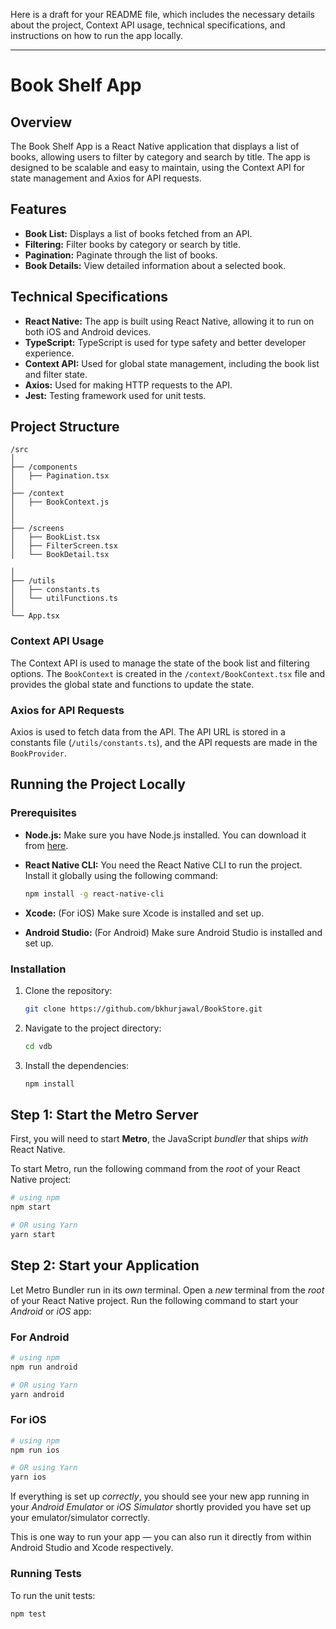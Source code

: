 Here is a draft for your README file, which includes the necessary details about the project, Context API usage, technical specifications, and instructions on how to run the app locally.

---

# Book Shelf App

## Overview

The Book Shelf App is a React Native application that displays a list of books, allowing users to filter by category and search by title. The app is designed to be scalable and easy to maintain, using the Context API for state management and Axios for API requests.

## Features

- **Book List:** Displays a list of books fetched from an API.
- **Filtering:** Filter books by category or search by title.
- **Pagination:** Paginate through the list of books.
- **Book Details:** View detailed information about a selected book.

## Technical Specifications

- **React Native:** The app is built using React Native, allowing it to run on both iOS and Android devices.
- **TypeScript:** TypeScript is used for type safety and better developer experience.
- **Context API:** Used for global state management, including the book list and filter state.
- **Axios:** Used for making HTTP requests to the API.
- **Jest:** Testing framework used for unit tests.

## Project Structure

```
/src
│
├── /components
│   ├── Pagination.tsx
│
├── /context
│   ├── BookContext.js
│
│
├── /screens
│   ├── BookList.tsx
│   ├── FilterScreen.tsx
│   └── BookDetail.tsx

│
├── /utils
│   ├── constants.ts
│   └── utilFunctions.ts
│
└── App.tsx
```

### Context API Usage

The Context API is used to manage the state of the book list and filtering options. The `BookContext` is created in the `/context/BookContext.tsx` file and provides the global state and functions to update the state.

### Axios for API Requests

Axios is used to fetch data from the API. The API URL is stored in a constants file (`/utils/constants.ts`), and the API requests are made in the `BookProvider`.

## Running the Project Locally

### Prerequisites

- **Node.js:** Make sure you have Node.js installed. You can download it from [here](https://nodejs.org/).
- **React Native CLI:** You need the React Native CLI to run the project. Install it globally using the following command:

  ```bash
  npm install -g react-native-cli
  ```

- **Xcode:** (For iOS) Make sure Xcode is installed and set up.
- **Android Studio:** (For Android) Make sure Android Studio is installed and set up.

### Installation

1. Clone the repository:

   ```bash
   git clone https://github.com/bkhurjawal/BookStore.git
   ```

2. Navigate to the project directory:

   ```bash
   cd vdb
   ```

3. Install the dependencies:

   ```bash
   npm install
   ```

## Step 1: Start the Metro Server

First, you will need to start **Metro**, the JavaScript _bundler_ that ships _with_ React Native.

To start Metro, run the following command from the _root_ of your React Native project:

```bash
# using npm
npm start

# OR using Yarn
yarn start
```

## Step 2: Start your Application

Let Metro Bundler run in its _own_ terminal. Open a _new_ terminal from the _root_ of your React Native project. Run the following command to start your _Android_ or _iOS_ app:

### For Android

```bash
# using npm
npm run android

# OR using Yarn
yarn android
```

### For iOS

```bash
# using npm
npm run ios

# OR using Yarn
yarn ios
```

If everything is set up _correctly_, you should see your new app running in your _Android Emulator_ or _iOS Simulator_ shortly provided you have set up your emulator/simulator correctly.

This is one way to run your app — you can also run it directly from within Android Studio and Xcode respectively.

### Running Tests

To run the unit tests:

```bash
npm test
```
